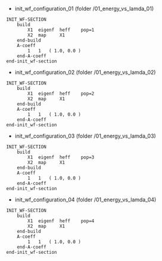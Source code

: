 * init_wf_configuration_01 (folder /01_energy_vs_lamda_01)
```
INIT_WF-SECTION
	build
		X1	eigenf	heff	pop=1
		X2	map		X1
	end-build
	A-coeff
		1	1	( 1.0, 0.0 )
	end-A-coeff
end-init_wf-section
```
* init_wf_configuration_02 (folder /01_energy_vs_lamda_02)
```
INIT_WF-SECTION
	build
		X1	eigenf	heff	pop=2
		X2	map		X1
	end-build
	A-coeff
		1	1	( 1.0, 0.0 )
	end-A-coeff
end-init_wf-section
```
* init_wf_configuration_03 (folder /01_energy_vs_lamda_03)
```
INIT_WF-SECTION
	build
		X1	eigenf	heff	pop=3
		X2	map		X1
	end-build
	A-coeff
		1	1	( 1.0, 0.0 )
	end-A-coeff
end-init_wf-section
```
* init_wf_configuration_04 (folder /01_energy_vs_lamda_04)
```
INIT_WF-SECTION
	build
		X1	eigenf	heff	pop=4
		X2	map		X1
	end-build
	A-coeff
		1	1	( 1.0, 0.0 )
	end-A-coeff
end-init_wf-section
```
